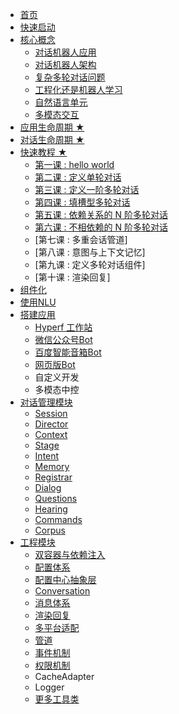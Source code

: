 
* [首页](/)
* [快速启动](/docs/setup.md)
* [核心概念](/docs/core-concepts/index.md)
    *   [对话机器人应用](/docs/core-concepts/chatbot-app.md)
    *   [对话机器人架构](/docs/core-concepts/structure.md)
    *   [复杂多轮对话问题](/docs/core-concepts/complex-conversation.md)
    *   [工程化还是机器人学习](/docs/core-concepts/engeering-or-machine-learning.md)
    *   [自然语言单元](/docs/core-concepts/nlu.md)
    *   [多模态交互](/docs/core-concepts/multimodal.md)
* [应用生命周期 ★](/docs/engineer/app-lifecircle.md)
* [对话生命周期 ★](/docs/dm/lifecircle.md)
* [快速教程 ★](/docs/lesions/index.md)
    * [第一课 : hello world](/docs/lesions/helloworld.md)
    * [第二课 : 定义单轮对话](/docs/lesions/single-turn-convo.md)
    * [第三课 : 定义一阶多轮对话](/docs/lesions/first-order-convo.md)
    * [第四课 : 填槽型多轮对话](/docs/lesions/slot-filling.md)
    * [第五课 : 依赖关系的 N 阶多轮对话](/docs/lesions/n-order-convo.md)
    * [第六课 : 不相依赖的 N 阶多轮对话](/docs/lesions/n-thread-convo.md)
    * [第七课 : 多重会话管道]
    * [第八课 : 意图与上下文记忆]
    * [第九课 : 定义多轮对话组件]
    * [第十课 : 渲染回复]
* [组件化](/docs/components.md)
* [使用NLU](/docs/nlu.md)
* [搭建应用](/docs/app.md)
    *   [Hyperf 工作站](/docs/apps/studio.md)
    *   [微信公众号Bot](/docs/apps/wechat.md)
    *   [百度智能音箱Bot](/docs/apps/dueros.md)
    *   [网页版Bot](/docs/apps/web.md)
    *   自定义开发
    *   多模态中控
* [对话管理模块](/docs/dm/dialog-manager.md)
    *   [Session](/docs/dm/session.md)
    *   [Director](/docs/dm/Director.md)
    *   [Context](/docs/dm/context.md)
    *   [Stage](/docs/dm/stage.md)
    *   [Intent](/docs/dm/intent.md)
    *   [Memory](/docs/dm/memory.md)
    *   [Registrar](/docs/dm/registrar.md)
    *   [Dialog](/docs/dm/dialog.md)
    *   [Questions](/docs/dm/questions.md)
    *   [Hearing](/docs/dm/hearing.md)
    *   [Commands](/docs/dm/commands.md)
    *   [Corpus](/docs/dm/corpus.md)
* [工程模块](/docs/engineer/engineer.md)
    *   [双容器与依赖注入](/docs/engineer/di.md)
    *   [配置体系](/docs/engineer/configuration.md)
    *   [配置中心抽象层](/docs/engineer/abstract-config.md)
    *   [Conversation](/docs/engineer/conversation.md)
    *   [消息体系](/docs/engineer/messages.md)
    *   [渲染回复](/docs/engineer/replies.md)
    *   [多平台适配](/docs/engineer/platform-adpater.md)
    *   [管道](/docs/engineer/pipeline.md)
    *   [事件机制](/docs/engineer/dispatcher.md)
    *   [权限机制](/docs/engineer/abbilities.md)
    *   CacheAdapter
    *   Logger
    *   [更多工具类](/docs/engineer/utils.md)



